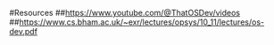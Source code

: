 #Resources
##https://www.youtube.com/@ThatOSDev/videos
##https://www.cs.bham.ac.uk/~exr/lectures/opsys/10_11/lectures/os-dev.pdf
